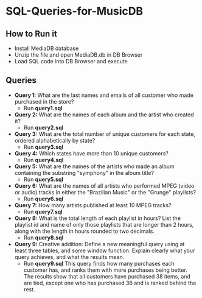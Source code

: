 # SQL-Queries-for-MusicDB

## How to Run it

* Install MediaDB database
* Unzip the file and open MediaDB.db in DB Browser
* Load SQL code into DB Browser and execute

## Queries

* **Query 1**: What are the last names and emails of all customer who made purchased in the store?
	* Run **query1.sql**
* **Query 2:** What are the names of each album and the artist who created it?
	* Run **query2.sql**
* **Query 3:** What are the total number of unique customers for each state, ordered alphabetically by state?
	* Run **query3.sql**
* **Query 4:** Which states have more than 10 unique customers?
	* Run **query4.sql**
* **Query 5:** What are the names of the artists who made an album containing the substring "symphony" in the album title?
	* Run **query5.sql**
* **Query 6:** What are the names of all artists who performed MPEG (video or audio) tracks in either the "Brazilian Music" or the "Grunge" playlists?
	* Run **query6.sql**
* **Query 7:** How many artists published at least 10 MPEG tracks?
	* Run **query7.sql**
* **Query 8:** What is the total length of each playlist in hours? List the playlist id and name of only those playlists that are longer than 2 hours, along with the length in hours rounded to two decimals.
	* Run **query8.sql**
* **Query 9:** Creative addition: Define a new meaningful query using at least three tables, and some window function. Explain clearly what your query achieves, and what the results mean.
	* Run **query9.sql** This query finds how many purchases each customer has, and ranks them with more purchases being better. The results show that all customers have purchased 38 items, and are tied, except one who has purchased 36 and is ranked behind the rest.